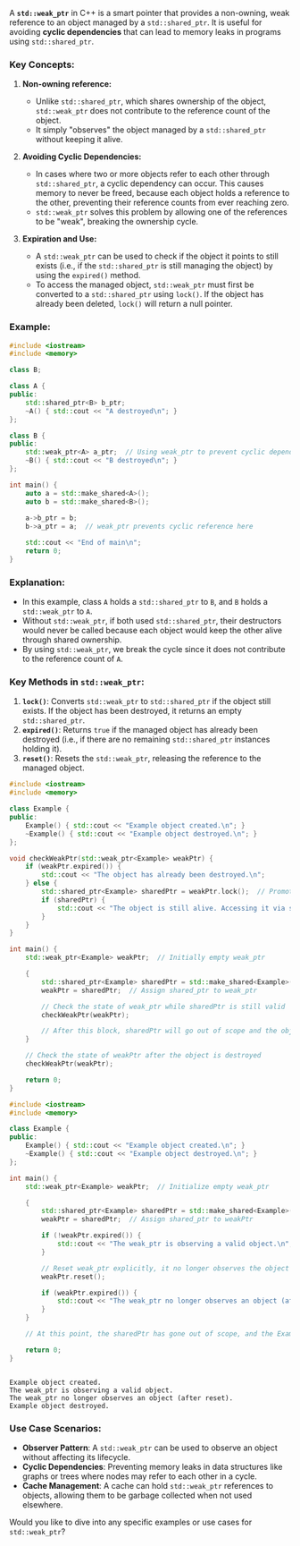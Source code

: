 A **`std::weak_ptr`** in C++ is a smart pointer that provides a non-owning, weak reference to an object managed by a `std::shared_ptr`. It is useful for avoiding **cyclic dependencies** that can lead to memory leaks in programs using `std::shared_ptr`.

### Key Concepts:

1. **Non-owning reference:**
   - Unlike `std::shared_ptr`, which shares ownership of the object, `std::weak_ptr` does not contribute to the reference count of the object.
   - It simply "observes" the object managed by a `std::shared_ptr` without keeping it alive.

2. **Avoiding Cyclic Dependencies:**
   - In cases where two or more objects refer to each other through `std::shared_ptr`, a cyclic dependency can occur. This causes memory to never be freed, because each object holds a reference to the other, preventing their reference counts from ever reaching zero.
   - `std::weak_ptr` solves this problem by allowing one of the references to be "weak", breaking the ownership cycle.

3. **Expiration and Use:**
   - A `std::weak_ptr` can be used to check if the object it points to still exists (i.e., if the `std::shared_ptr` is still managing the object) by using the `expired()` method.
   - To access the managed object, `std::weak_ptr` must first be converted to a `std::shared_ptr` using `lock()`. If the object has already been deleted, `lock()` will return a null pointer.

### Example:

```cpp
#include <iostream>
#include <memory>

class B;

class A {
public:
    std::shared_ptr<B> b_ptr;
    ~A() { std::cout << "A destroyed\n"; }
};

class B {
public:
    std::weak_ptr<A> a_ptr;  // Using weak_ptr to prevent cyclic dependency
    ~B() { std::cout << "B destroyed\n"; }
};

int main() {
    auto a = std::make_shared<A>();
    auto b = std::make_shared<B>();
    
    a->b_ptr = b;
    b->a_ptr = a;  // weak_ptr prevents cyclic reference here

    std::cout << "End of main\n";
    return 0;
}
```

### Explanation:
- In this example, class `A` holds a `std::shared_ptr` to `B`, and `B` holds a `std::weak_ptr` to `A`.
- Without `std::weak_ptr`, if both used `std::shared_ptr`, their destructors would never be called because each object would keep the other alive through shared ownership.
- By using `std::weak_ptr`, we break the cycle since it does not contribute to the reference count of `A`.

### Key Methods in `std::weak_ptr`:
1. **`lock()`**: Converts `std::weak_ptr` to `std::shared_ptr` if the object still exists. If the object has been destroyed, it returns an empty `std::shared_ptr`.
2. **`expired()`**: Returns `true` if the managed object has already been destroyed (i.e., if there are no remaining `std::shared_ptr` instances holding it).
3. **`reset()`**: Resets the `std::weak_ptr`, releasing the reference to the managed object.

```cpp
#include <iostream>
#include <memory>

class Example {
public:
    Example() { std::cout << "Example object created.\n"; }
    ~Example() { std::cout << "Example object destroyed.\n"; }
};

void checkWeakPtr(std::weak_ptr<Example> weakPtr) {
    if (weakPtr.expired()) {
        std::cout << "The object has already been destroyed.\n";
    } else {
        std::shared_ptr<Example> sharedPtr = weakPtr.lock();  // Promote weak_ptr to shared_ptr
        if (sharedPtr) {
            std::cout << "The object is still alive. Accessing it via shared_ptr.\n";
        }
    }
}

int main() {
    std::weak_ptr<Example> weakPtr;  // Initially empty weak_ptr

    {
        std::shared_ptr<Example> sharedPtr = std::make_shared<Example>();  // Create shared_ptr to Example object
        weakPtr = sharedPtr;  // Assign shared_ptr to weak_ptr

        // Check the state of weak_ptr while sharedPtr is still valid
        checkWeakPtr(weakPtr);

        // After this block, sharedPtr will go out of scope and the object will be destroyed
    }

    // Check the state of weakPtr after the object is destroyed
    checkWeakPtr(weakPtr);

    return 0;
}

```


```cpp
#include <iostream>
#include <memory>

class Example {
public:
    Example() { std::cout << "Example object created.\n"; }
    ~Example() { std::cout << "Example object destroyed.\n"; }
};

int main() {
    std::weak_ptr<Example> weakPtr;  // Initialize empty weak_ptr

    {
        std::shared_ptr<Example> sharedPtr = std::make_shared<Example>();  // Create shared_ptr
        weakPtr = sharedPtr;  // Assign shared_ptr to weakPtr

        if (!weakPtr.expired()) {
            std::cout << "The weak_ptr is observing a valid object.\n";
        }

        // Reset weak_ptr explicitly, it no longer observes the object
        weakPtr.reset();

        if (weakPtr.expired()) {
            std::cout << "The weak_ptr no longer observes an object (after reset).\n";
        }
    }

    // At this point, the sharedPtr has gone out of scope, and the Example object is destroyed.

    return 0;
}


```

```

Example object created.
The weak_ptr is observing a valid object.
The weak_ptr no longer observes an object (after reset).
Example object destroyed.

```


### Use Case Scenarios:
- **Observer Pattern**: A `std::weak_ptr` can be used to observe an object without affecting its lifecycle.
- **Cyclic Dependencies**: Preventing memory leaks in data structures like graphs or trees where nodes may refer to each other in a cycle.
- **Cache Management**: A cache can hold `std::weak_ptr` references to objects, allowing them to be garbage collected when not used elsewhere.

Would you like to dive into any specific examples or use cases for `std::weak_ptr`?
